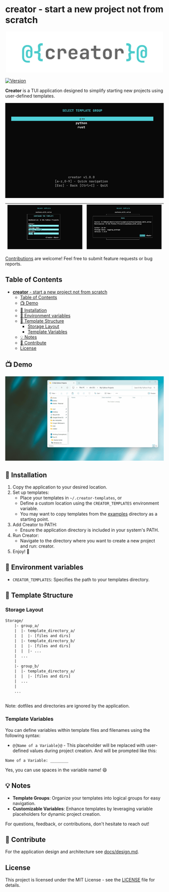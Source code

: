 # **creator** - start a new project not from scratch

<p align="center">
<img src="docs/README/logo.drawio.png" alt="logo" width="500"/>
</p>

<!-- table for screenshots -->

[![Version](https://img.shields.io/github/v/tag/an-dr/creator?filter=v*&label=Version&color=67cdcc)](https://github.com/an-dr/creator/releases)

**Creator** is a TUI application designed to simplify starting new projects using user-defined templates.

<p align="center">
<img src="docs/README/screen1.png" alt="screenshot1" width="600"/>
</p>


| ![screenshot2](docs/README/screen2.png) | ![screenshot3](docs/README/screen3.png) |
| --------------------------------------- | --------------------------------------- |


[Contributions](#-contribute) are welcome! Feel free to submit feature requests or bug reports.


## Table of Contents

- [**creator** - start a new project not from scratch](#creator---start-a-new-project-not-from-scratch)
    - [Table of Contents](#table-of-contents)
    - [📺 Demo](#-demo)
    - [🚀 Installation](#-installation)
    - [🌱 Environment variables](#-environment-variables)
    - [📂 Template Structure](#-template-structure)
        - [Storage Layout](#storage-layout)
        - [Template Variables](#template-variables)
    - [💡 Notes](#-notes)
    - [🤝 Contribute](#-contribute)
    - [License](#license)

## 📺 Demo

![demo](docs/README/demo.gif)

## 🚀 Installation

1. Copy the application to your desired location.
2. Set up templates:
    - Place your templates in `~/.creator-templates`, or
    - Define a custom location using the `CREATOR_TEMPLATES` environment variable.
    - You may want to copy templates from the [examples](examples) directory as a starting point.
3. Add Creator to PATH:
    - Ensure the application directory is included in your system's PATH.
4. Run Creator:
    - Navigate to the directory where you want to create a new project and run: creator.
5. Enjoy! 🎉

## 🌱 Environment variables

- `CREATOR_TEMPLATES`: Specifies the path to your templates directory.

## 📂 Template Structure

### Storage Layout

```plaintext
Storage/
    |- group_a/
    |  |- template_directory_a/
    |  |  |- [files and dirs]
    |  |- template_directory_b/
    |  |  |- [files and dirs]
    |  |  |- ...
    |  ...
    |
    |- group_b/
    |  |- template_directory_a/
    |  |  |- [files and dirs]
    |  ...
    |
    ...
    
```

Note: dotfiles and directories are ignored by the application.

### Template Variables

You can define variables within template files and filenames using the following syntax:

- `@{Name of a Variable}@` - This placeholder will be replaced with user-defined values during project creation. And will be prompted like this:

```plaintext
Name of a Variable: ________
```

Yes, you can use spaces in the variable name! 😄



## 💡 Notes

- **Template Groups**: Organize your templates into logical groups for easy navigation.
- **Customizable Variables**: Enhance templates by leveraging variable placeholders for dynamic project creation.

For questions, feedback, or contributions, don't hesitate to reach out!

## 🤝 Contribute

For the application design and architecture see [docs/design.md](docs/design.md).

## License

This project is licensed under the MIT License - see the [LICENSE](LICENSE) file for details.
